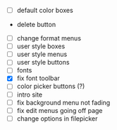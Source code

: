- [ ] default color boxes
-  delete button
- [ ] change format menus
- [ ] user style boxes
- [ ] user style menus
- [ ] user style buttons
- [ ] fonts
- [x] fix font toolbar
- [ ] color picker buttons (?)
- [ ] intro site
- [ ] fix background menu not fading
- [ ] fix edit menus going off page
- [ ] change options in filepicker
